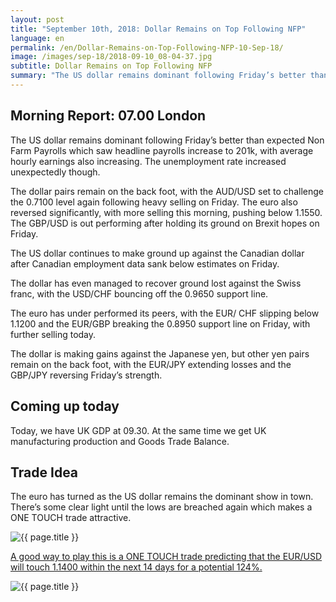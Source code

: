 ```yaml
---
layout: post
title: "September 10th, 2018: Dollar Remains on Top Following NFP"
language: en
permalink: /en/Dollar-Remains-on-Top-Following-NFP-10-Sep-18/
image: /images/sep-18/2018-09-10_08-04-37.jpg
subtitle: Dollar Remains on Top Following NFP
summary: "The US dollar remains dominant following Friday’s better than expected Non Farm Payrolls which saw headline payrolls increase to 201k, with average hourly earnings also increasing"
---
```

## Morning Report: 07.00 London

The US dollar remains dominant following Friday’s better than expected Non Farm Payrolls which saw headline payrolls increase to 201k, with average hourly earnings also increasing. The unemployment rate increased unexpectedly though. 

The dollar pairs remain on the back foot, with the AUD/USD set to challenge the 0.7100 level again following heavy selling on Friday. The euro also reversed significantly, with more selling this morning, pushing below 1.1550. The GBP/USD is out performing after holding its ground on Brexit hopes on Friday. 

The US dollar continues to make ground up against the Canadian dollar after Canadian employment data sank below estimates on Friday.

The dollar has even managed to recover ground lost against the Swiss franc, with the USD/CHF bouncing off the 0.9650 support line. 

The euro has under performed its peers, with the EUR/ CHF slipping below 1.1200 and the EUR/GBP breaking the 0.8950 support line on Friday, with further selling today. 

The dollar is making gains against the Japanese yen, but other yen pairs remain on the back foot, with the EUR/JPY extending losses and the GBP/JPY reversing Friday’s strength. 

## Coming up today

Today, we have UK GDP at 09.30. At the same time we get UK manufacturing production and Goods Trade Balance. 

## Trade Idea

The euro has turned as the US dollar remains the dominant show in town. There’s some clear light until the lows are breached again which makes a ONE TOUCH trade attractive.

<img class="post-image" src="{{ site.url }}/images/sep-18/2018-09-10_08-04-37.jpg" alt="{{ page.title }}" title="{{ page.title }}">

<a href="%LINK%%?currency=GBP&market=forex&underlying=frxEURUSD&formname=touchnotouch&duration_amount=14&duration_units=d&amount=10&amount_type=stake&expiry_type=duration&barrier=1.1400" target="_blank">A good way to play this is a ONE TOUCH trade predicting that the EUR/USD will touch 1.1400 within the next 14 days for a potential 124%.</a>

<img class="post-image" src="{{ site.url }}/images/sep-18/2018-09-10_08-04-26.jpg" alt="{{ page.title }}" title="{{ page.title }}">